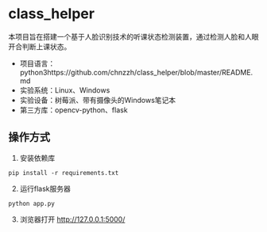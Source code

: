 # class_helper

本项目旨在搭建一个基于人脸识别技术的听课状态检测装置，通过检测人脸和人眼开合判断上课状态。
+ 项目语言：python3https://github.com/chnzzh/class_helper/blob/master/README.md
+ 实验系统：Linux、Windows
+ 实验设备：树莓派、带有摄像头的Windows笔记本
+ 第三方库：opencv-python、flask

## 操作方式

1. 安装依赖库

`pip install -r requirements.txt`

2. 运行flask服务器

`python app.py`

3. 浏览器打开 http://127.0.0.1:5000/ 
